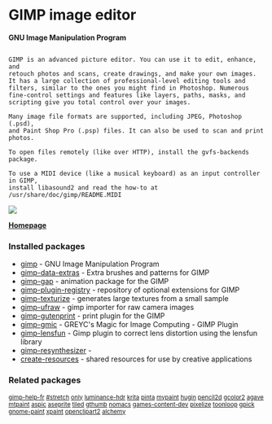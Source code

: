 # GIMP image editor

__GNU Image Manipulation Program__

```

GIMP is an advanced picture editor. You can use it to edit, enhance, and
retouch photos and scans, create drawings, and make your own images.
It has a large collection of professional-level editing tools and
filters, similar to the ones you might find in Photoshop. Numerous
fine-control settings and features like layers, paths, masks, and
scripting give you total control over your images.

Many image file formats are supported, including JPEG, Photoshop (.psd),
and Paint Shop Pro (.psp) files. It can also be used to scan and print
photos.

To open files remotely (like over HTTP), install the gvfs-backends
package.

To use a MIDI device (like a musical keyboard) as an input controller in GIMP,
install libasound2 and read the how-to at /usr/share/doc/gimp/README.MIDI

```

[![](https://screenshots.debian.net/thumbnail/gimp/)](https://screenshots.debian.net/screenshot/gimp/)


 **[Homepage](http://www.gimp.org/)**

### Installed packages

* [gimp](https://packages.debian.org/stretch/gimp) - GNU Image Manipulation Program
* [gimp-data-extras](https://packages.debian.org/stretch/gimp-data-extras) - Extra brushes and patterns for GIMP
* [gimp-gap](https://packages.debian.org/stretch/gimp-gap) - animation package for the GIMP
* [gimp-plugin-registry](https://packages.debian.org/stretch/gimp-plugin-registry) - repository of optional extensions for GIMP
* [gimp-texturize](https://packages.debian.org/stretch/gimp-texturize) - generates large textures from a small sample
* [gimp-ufraw](https://packages.debian.org/stretch/gimp-ufraw) - gimp importer for raw camera images
* [gimp-gutenprint](https://packages.debian.org/stretch/gimp-gutenprint) - print plugin for the GIMP
* [gimp-gmic](https://packages.debian.org/stretch/gimp-gmic) - GREYC's Magic for Image Computing - GIMP Plugin
* [gimp-lensfun](https://packages.debian.org/stretch/gimp-lensfun) - Gimp plugin to correct lens distortion using the lensfun library
* [gimp-resynthesizer](https://packages.debian.org/stretch/gimp-resynthesizer) - 
* [create-resources](https://packages.debian.org/stretch/create-resources) - shared resources for use by creative applications

### Related packages

<sub> [gimp-help-fr](https://packages.debian.org/stretch/gimp-help-fr) [#stretch](https://packages.debian.org/stretch/#stretch) [only](https://packages.debian.org/stretch/only) [luminance-hdr](https://packages.debian.org/stretch/luminance-hdr) [krita](https://packages.debian.org/stretch/krita) [pinta](https://packages.debian.org/stretch/pinta) [mypaint](https://packages.debian.org/stretch/mypaint) [hugin](https://packages.debian.org/stretch/hugin) [pencil2d](https://packages.debian.org/stretch/pencil2d) [gcolor2](https://packages.debian.org/stretch/gcolor2) [agave](https://packages.debian.org/stretch/agave) [mtpaint](https://packages.debian.org/stretch/mtpaint) [aspic](https://packages.debian.org/stretch/aspic) [aseprite](https://packages.debian.org/stretch/aseprite) [tiled](https://packages.debian.org/stretch/tiled) [gthumb](https://packages.debian.org/stretch/gthumb) [nomacs](https://packages.debian.org/stretch/nomacs) [games-content-dev](https://packages.debian.org/stretch/games-content-dev) [pixelize](https://packages.debian.org/stretch/pixelize) [toonloop](https://packages.debian.org/stretch/toonloop) [gpick](https://packages.debian.org/stretch/gpick) [gnome-paint](https://packages.debian.org/stretch/gnome-paint) [xpaint](https://packages.debian.org/stretch/xpaint) [openclipart2](https://packages.debian.org/stretch/openclipart2) [alchemy](https://packages.debian.org/stretch/alchemy)  </sub>
